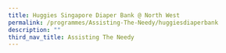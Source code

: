 ```yaml
---
title: Huggies Singapore Diaper Bank @ North West
permalink: /programmes/Assisting-The-Needy/huggiesdiaperbank
description: ""
third_nav_title: Assisting The Needy
---
```

